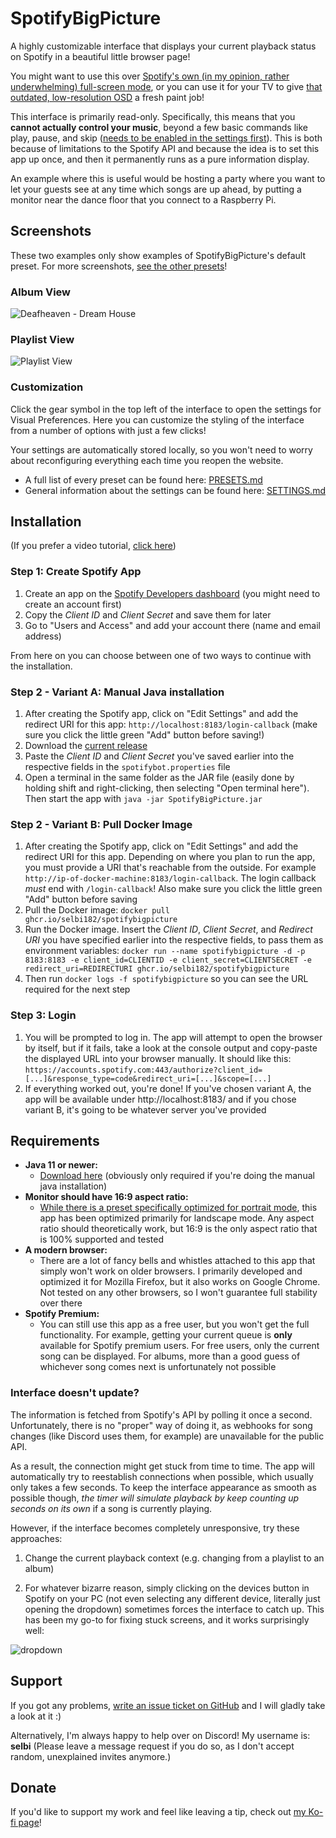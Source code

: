 # SpotifyBigPicture
A highly customizable interface that displays your current playback status on Spotify in a beautiful little browser page!

You might want to use this over [Spotify's own (in my opinion, rather underwhelming) full-screen mode](https://i.imgur.com/dvreOAX.jpg), or you can use it for your TV to give [that outdated, low-resolution OSD](https://i.imgur.com/lNfCcrW.jpg) a fresh paint job!

This interface is primarily read-only. Specifically, this means that you **cannot actually control your music**, beyond a few basic commands like play, pause, and skip ([needs to be enabled in the settings first](https://github.com/Selbi182/SpotifyBigPicture/blob/master/SETTINGS.md#enable-playback-controls)). This is both because of limitations to the Spotify API and because the idea is to set this app up once, and then it permanently runs as a pure information display.

An example where this is useful would be hosting a party where you want to let your guests see at any time which songs are up ahead, by putting a monitor near the dance floor that you connect to a Raspberry Pi.

## Screenshots
These two examples only show examples of SpotifyBigPicture's default preset. For more screenshots, [see the other presets](https://github.com/Selbi182/SpotifyBigPicture/blob/master/PRESETS.md)!

### Album View
![Deafheaven - Dream House](https://i.imgur.com/oWB5cnW.png)

### Playlist View
![Playlist View](https://i.imgur.com/zbIkWvf.png)

### Customization
Click the gear symbol in the top left of the interface to open the settings for Visual Preferences. Here you can customize the styling of the interface from a number of options with just a few clicks!

Your settings are automatically stored locally, so you won't need to worry about reconfiguring everything each time you reopen the website.

* A full list of every preset can be found here: [PRESETS.md](https://github.com/Selbi182/SpotifyBigPicture/blob/master/PRESETS.md)
* General information about the settings can be found here: [SETTINGS.md](https://github.com/Selbi182/SpotifyBigPicture/blob/master/SETTINGS.md)

## Installation
(If you prefer a video tutorial, [click here](https://www.youtube.com/watch?v=NyJoiEh_qhQ))

### Step 1: Create Spotify App
1. Create an app on the [Spotify Developers dashboard](https://developer.spotify.com/dashboard) (you might need to create an account first)
2. Copy the *Client ID* and *Client Secret* and save them for later
3. Go to "Users and Access" and add your account there (name and email address)

From here on you can choose between one of two ways to continue with the installation.

### Step 2 - Variant A: Manual Java installation
1. After creating the Spotify app, click on "Edit Settings" and add the redirect URI for this app: `http://localhost:8183/login-callback` (make sure you click the little green "Add" button before saving!)
2. Download the [current release](https://github.com/Selbi182/SpotifyBigPicture/releases)
3. Paste the *Client ID* and *Client Secret* you've saved earlier into the respective fields in the `spotifybot.properties` file
4. Open a terminal in the same folder as the JAR file (easily done by holding shift and right-clicking, then selecting "Open terminal here"). Then start the app with `java -jar SpotifyBigPicture.jar`

### Step 2 - Variant B: Pull Docker Image
1. After creating the Spotify app, click on "Edit Settings" and add the redirect URI for this app. Depending on where you plan to run the app, you must provide a URI that's reachable from the outside. For example `http://ip-of-docker-machine:8183/login-callback`. The login callback *must* end with `/login-callback`! Also make sure you click the little green "Add" button before saving
2. Pull the Docker image: `docker pull ghcr.io/selbi182/spotifybigpicture`
3. Run the Docker image. Insert the *Client ID*, *Client Secret*, and *Redirect URI* you have specified earlier into the respective fields, to pass them as environment variables: `docker run --name spotifybigpicture -d -p 8183:8183 -e client_id=CLIENTID -e client_secret=CLIENTSECRET -e redirect_uri=REDIRECTURI ghcr.io/selbi182/spotifybigpicture`
4. Then run `docker logs -f spotifybigpicture` so you can see the URL required for the next step

### Step 3: Login
1. You will be prompted to log in. The app will attempt to open the browser by itself, but if it fails, take a look at the console output and copy-paste the displayed URL into your browser manually. It should like this: `https://accounts.spotify.com:443/authorize?client_id=[...]&response_type=code&redirect_uri=[...]&scope=[...]`
2. If everything worked out, you're done! If you've chosen variant A, the app will be available under http://localhost:8183/ and if you chose variant B, it's going to be whatever server you've provided

## Requirements
* **Java 11 or newer:**
  * [Download here](https://adoptium.net/de/temurin/releases/?version=11) (obviously only required if you're doing the manual java installation) 
* **Monitor should have 16:9 aspect ratio:**
  * [While there is a preset specifically optimized for portrait mode](https://github.com/Selbi182/SpotifyBigPicture/blob/master/PRESETS.md#vertical-mode), this app has been optimized primarily for landscape mode. Any aspect ratio should theoretically work, but 16:9 is the only aspect ratio that is 100% supported and tested
* **A modern browser:**
  * There are a lot of fancy bells and whistles attached to this app that simply won't work on older browsers. I primarily developed and optimized it for Mozilla Firefox, but it also works on Google Chrome. Not tested on any other browsers, so I won't guarantee full stability over there
* **Spotify Premium:**
  * You can still use this app as a free user, but you won't get the full functionality. For example, getting your current queue is **only** available for Spotify premium users. For free users, only the current song can be displayed. For albums, more than a good guess of whichever song comes next is unfortunately not possible

### Interface doesn't update?
The information is fetched from Spotify's API by polling it once a second. Unfortunately, there is no "proper" way of doing it, as webhooks for song changes (like Discord uses them, for example) are unavailable for the public API.

As a result, the connection might get stuck from time to time. The app will automatically try to reestablish connections when possible, which usually only takes a few seconds. To keep the interface appearance as smooth as possible though, _the timer will simulate playback by keep counting up seconds on its own_ if a song is currently playing.

However, if the interface becomes completely unresponsive, try these approaches:

1. Change the current playback context (e.g. changing from a playlist to an album)

2. For whatever bizarre reason, simply clicking on the devices button in Spotify on your PC (not even selecting any different device, literally just opening the dropdown) sometimes forces the interface to catch up. This has been my go-to for fixing stuck screens, and it works surprisingly well:

![dropdown](https://user-images.githubusercontent.com/8850085/206453960-12d34f5e-03c0-41a0-aba1-7c214de4e53e.png)

## Support
If you got any problems, [write an issue ticket on GitHub](https://github.com/Selbi182/SpotifyBigPicture/issues) and I will gladly take a look at it :)

Alternatively, I'm always happy to help over on Discord! My username is: **selbi** (Please leave a message request if you do so, as I don't accept random, unexplained invites anymore.)

## Donate
If you'd like to support my work and feel like leaving a tip, check out [my Ko-fi page](https://ko-fi.com/selbi)!
